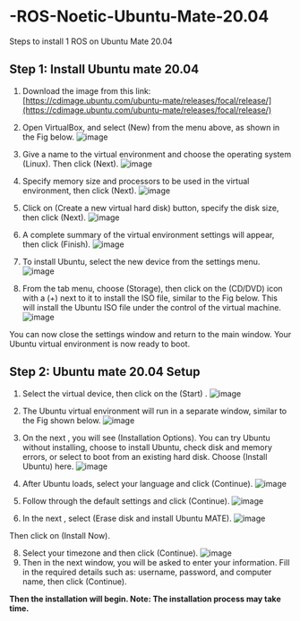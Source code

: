 # -ROS-Noetic-Ubuntu-Mate-20.04
Steps to install 1 ROS on Ubuntu Mate 20.04

## Step 1: Install Ubuntu mate 20.04

1. Download the image from this link: [https://cdimage.ubuntu.com/ubuntu-mate/releases/focal/release/](https://cdimage.ubuntu.com/ubuntu-mate/releases/focal/release/)

2. Open VirtualBox, and select (New) from the menu above, as shown in the Fig below.
![image](https://github.com/VAsmaaShaker/-ROS-Noetic-Ubuntu-Mate-20.04/assets/174564364/d5338c96-439c-42e8-af0b-0b9f801b2a67)

3. Give a name to the virtual environment and choose the operating system (Linux). Then click (Next).
![image](https://github.com/VAsmaaShaker/-ROS-Noetic-Ubuntu-Mate-20.04/assets/174564364/83f7e6e4-03c4-43a5-85af-02c6dd1beb0f)

4. Specify memory size and processors to be used in the virtual environment, then click (Next).
![image](https://github.com/VAsmaaShaker/-ROS-Noetic-Ubuntu-Mate-20.04/assets/174564364/e2d4924c-898b-4d1f-8f93-15b38437a161)

5. Click on (Create a new virtual hard disk) button, specify the disk size, then click (Next).
![image](https://github.com/VAsmaaShaker/-ROS-Noetic-Ubuntu-Mate-20.04/assets/174564364/0ea4b88a-417f-45c3-8389-c81a8391ac3c)

6. A complete summary of the virtual environment settings will appear, then click (Finish).
![image](https://github.com/VAsmaaShaker/-ROS-Noetic-Ubuntu-Mate-20.04/assets/174564364/0f57e11c-6921-4481-be2f-962206753f6a)

7. To install Ubuntu, select the new device from the settings menu.
![image](https://github.com/VAsmaaShaker/-ROS-Noetic-Ubuntu-Mate-20.04/assets/174564364/60daeb30-3293-4069-9de0-aa23f110f084)

8. From the tab menu, choose (Storage), then click on the (CD/DVD) icon with a (+) next to it to install the ISO file, similar to the Fig below. This will install the Ubuntu ISO file under the control of the virtual machine.
![image](https://github.com/VAsmaaShaker/-ROS-Noetic-Ubuntu-Mate-20.04/assets/174564364/4b46827c-303c-4062-b03f-c209ae7e594e)

You can now close the settings window and return to the main window. Your Ubuntu virtual environment is now ready to boot.

## Step 2:  Ubuntu mate 20.04 Setup
1. Select the virtual device, then click on the (Start) .
![image](https://github.com/VAsmaaShaker/-ROS-Noetic-Ubuntu-Mate-20.04/assets/174564364/ba9e5397-d7d8-4ade-a8a8-3723f59a728d)

2. The Ubuntu virtual environment will run in a separate window, similar to the Fig shown below.
![image](https://github.com/VAsmaaShaker/-ROS-Noetic-Ubuntu-Mate-20.04/assets/174564364/440669bf-6a1d-4ea5-873c-f78a3ee1fdff)

3. On the next , you will see (Installation Options). You can try Ubuntu without installing, choose to install Ubuntu, check disk and memory errors, or select to boot from an existing hard disk. Choose (Install Ubuntu) here.
![image](https://github.com/VAsmaaShaker/-ROS-Noetic-Ubuntu-Mate-20.04/assets/174564364/24e13158-58d9-4702-9890-618e483fab59)

4. After Ubuntu loads, select your language and click (Continue).
![image](https://github.com/VAsmaaShaker/-ROS-Noetic-Ubuntu-Mate-20.04/assets/174564364/096ff7df-f011-4d0f-b881-9407c96250ba)

5. Follow through the default settings and click (Continue).
![image](https://github.com/VAsmaaShaker/-ROS-Noetic-Ubuntu-Mate-20.04/assets/174564364/e2d4478b-0d07-49b4-90fa-eb3887bc9f41)

6. In the next , select (Erase disk and install Ubuntu MATE).
![image](https://github.com/VAsmaaShaker/-ROS-Noetic-Ubuntu-Mate-20.04/assets/174564364/f4383f38-a5c1-4e71-b2fe-69bafcdc1edd)

Then click on (Install Now).

8. Select your timezone and then click (Continue).
![image](https://github.com/VAsmaaShaker/-ROS-Noetic-Ubuntu-Mate-20.04/assets/174564364/7051562f-098d-4070-a52e-bdcf398f8613)
9. Then in the next window, you will be asked to enter your information. Fill in the required details such as: username, password, and computer name, then click (Continue).

**Then the installation will begin. Note: The installation process may take time.**
